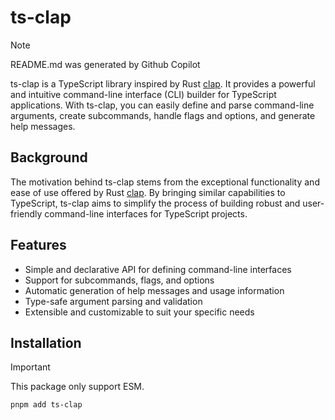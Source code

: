 # ts-clap

> [!NOTE]
> README.md was generated by Github Copilot

ts-clap is a TypeScript library inspired by Rust [clap]. It provides a powerful and intuitive command-line interface (CLI) builder for TypeScript applications. With ts-clap, you can easily define and parse command-line arguments, create subcommands, handle flags and options, and generate help messages.

## Background

The motivation behind ts-clap stems from the exceptional functionality and ease of use offered by Rust [clap]. By bringing similar capabilities to TypeScript, ts-clap aims to simplify the process of building robust and user-friendly command-line interfaces for TypeScript projects.

## Features

- Simple and declarative API for defining command-line interfaces
- Support for subcommands, flags, and options
- Automatic generation of help messages and usage information
- Type-safe argument parsing and validation
- Extensible and customizable to suit your specific needs

## Installation

> [!IMPORTANT]
> This package only support ESM.

```sh
pnpm add ts-clap
```

<!-- links -->
[clap]: https://docs.rs/clap/latest/clap/
